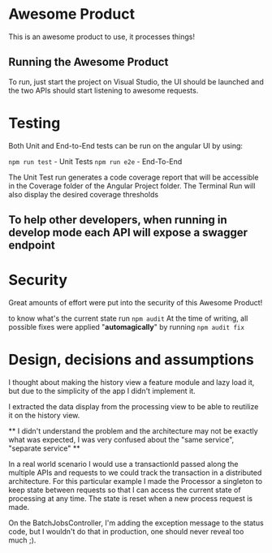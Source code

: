 # Awesome Product  

This is an awesome product to use, it processes things!  
## Running the Awesome Product

To run, just start the project on Visual Studio, the UI should be launched and the two APIs should start listening to awesome requests.

# Testing  

Both Unit and End-to-End tests can be run on the angular UI by using:

`npm run test` - Unit Tests
`npm run e2e` - End-To-End

The Unit Test run generates a code coverage report that will be accessible in the Coverage folder of the Angular Project folder.
The Terminal Run will also display the desired coverage thresholds

## To help other developers, when running in develop mode each API will expose a swagger endpoint


# Security  

Great amounts of effort were put into the security of this Awesome Product!

to know what's the current state run `npm audit`
At the time of writing, all possible fixes were applied "**automagically**" by running `npm audit fix`

# Design, decisions and assumptions  

I thought about making the history view a feature module and lazy load it, but due to the simplicity of the app I didn't implement it.

I extracted the data display from the processing view to be able to reutilize it on the history view.

** I didn't understand the problem and the architecture may not be exactly what was expected, I was very confused about the "same service", "separate service" **

In a real world scenario I would use a transactionId passed along the multiple APIs and requests to we could track the transaction in a distributed architecture.
For this particular example I made the Processor a singleton to keep state between requests so that I can access the current state of processing at any time.
The state is reset when a new process request is made.

On the BatchJobsController, I'm adding the exception message to the status code, but I wouldn't do that in production, one should never reveal too much ;).




